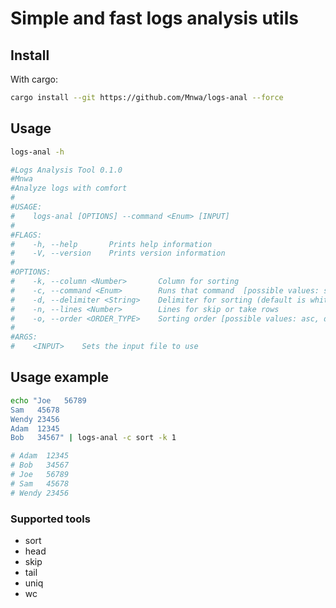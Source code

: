 # Simple and fast logs analysis utils
## Install
With cargo:
```bash
cargo install --git https://github.com/Mnwa/logs-anal --force
```

## Usage

```bash
logs-anal -h

#Logs Analysis Tool 0.1.0
#Mnwa
#Analyze logs with comfort
#
#USAGE:
#    logs-anal [OPTIONS] --command <Enum> [INPUT]
#
#FLAGS:
#    -h, --help       Prints help information
#    -V, --version    Prints version information
#
#OPTIONS:
#    -k, --column <Number>       Column for sorting
#    -c, --command <Enum>        Runs that command  [possible values: sort, head, skip, tail, uniq, wc]
#    -d, --delimiter <String>    Delimiter for sorting (default is whitespace)
#    -n, --lines <Number>        Lines for skip or take rows
#    -o, --order <ORDER_TYPE>    Sorting order [possible values: asc, desc]
#
#ARGS:
#    <INPUT>    Sets the input file to use
```

## Usage example
```bash
echo "Joe   56789
Sam   45678
Wendy 23456
Adam  12345
Bob   34567" | logs-anal -c sort -k 1

# Adam  12345
# Bob   34567
# Joe   56789
# Sam   45678
# Wendy 23456
```

### Supported tools
* sort
* head
* skip
* tail
* uniq
* wc